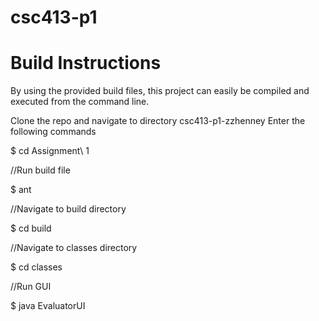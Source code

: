 # csc413-p1

# Build Instructions

By using the provided build files, this project can easily be compiled and executed from the command line.

Clone the repo and navigate to directory csc413-p1-zzhenney
Enter the following commands


$ cd Assignment\ 1

//Run build file

$ ant
	
//Navigate to build directory

$ cd build

//Navigate to classes directory

$ cd classes

//Run GUI

$ java EvaluatorUI

